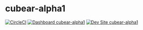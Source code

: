 # cubear-alpha1

[![CircleCI](https://circleci.com/gh/CU-CommunityApps/cubear-alpha1.svg?style=shield)](https://circleci.com/gh/CU-CommunityApps/cubear-alpha1)
[![Dashboard cubear-alpha1](https://img.shields.io/badge/dashboard-cubear_alpha1-yellow.svg)](https://dashboard.pantheon.io/sites/99309717-1cc0-49ff-b232-5c6537f73c4f#dev/code)
[![Dev Site cubear-alpha1](https://img.shields.io/badge/site-cubear_alpha1-blue.svg)](http://dev-cubear-alpha1.pantheonsite.io/)